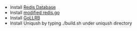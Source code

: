 - Install [Redis Database](http://redis.io)
- Install [modified redis.go](https://github.com/monnand/redis.go)
- Install [GoLLRB](https://github.com/petar/GoLLRB)
- Install Uniqush by typing ./build.sh under uniqush directory
